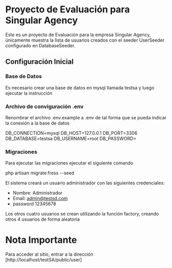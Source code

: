 # Proyecto de Evaluación para Singular Agency

Este es un proyecto de Evaluación para la empresa Singular Agency, únicamente muestra la lista de usuarios creados con el seeder UserSeeder configurado en DatabaseSeeder.

## Configuración Inicial

### Base de Datos
Es necesario crear una base de datos en mysql llamada testsa y luego ejecutar la instrucción

### Archivo de conviguración .env

Renombrar el archivo .env.example a .env de tal forma que se pueda indicar la conexión a la base de datos

DB_CONNECTION=mysql
DB_HOST=127.0.0.1
DB_PORT=3306
DB_DATABASE=testsa
DB_USERNAME=root
DB_PASSWORD=

### Migraciones

Para ejecutar las migraciones ejecutar el siguiente comando

php artisan migrate:fress --seed

El sistema creará un usuario administrador con las siguientes credenciales:
* Nombre:   Administrador
* Email:    admin@testsd.com
* password  12345678

Los otros cuatro usuarios se crean utilizando la función factory, creando otros 4 usuarios de forma aleatoria

# Nota Importante
Para acceder al sitio, entrar a la dirección
[http://localhost/testSA/public/user]